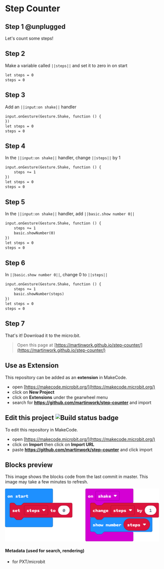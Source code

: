 # Step Counter

## Step 1 @unplugged

Let's count some steps!

## Step 2

Make a variable called `||steps||` and set it to zero in on start 

```blocks
let steps = 0
steps = 0
```

## Step 3

Add an ``||input:on shake||`` handler

```blocks
input.onGesture(Gesture.Shake, function () {
})
let steps = 0
steps = 0
```

## Step 4

In the ``||input:on shake||`` handler, change `||steps||` by 1

```blocks
input.onGesture(Gesture.Shake, function () {
    steps += 1
})
let steps = 0
steps = 0
```

## Step 5

In the ``||input:on shake||`` handler, add ``||basic.show number 0||``

```blocks
input.onGesture(Gesture.Shake, function () {
    steps += 1
    basic.showNumber(0)
})
let steps = 0
steps = 0
```

## Step 6

In ``||basic.show number 0||``, change 0 to `||steps||`

```blocks
input.onGesture(Gesture.Shake, function () {
    steps += 1
    basic.showNumber(steps)
})
let steps = 0
steps = 0
```


## Step 7

That's it! Download it to the micro:bit.


> Open this page at [https://martinwork.github.io/step-counter/](https://martinwork.github.io/step-counter/)

## Use as Extension

This repository can be added as an **extension** in MakeCode.

* open [https://makecode.microbit.org/](https://makecode.microbit.org/)
* click on **New Project**
* click on **Extensions** under the gearwheel menu
* search for **https://github.com/martinwork/step-counter** and import

## Edit this project ![Build status badge](https://github.com/martinwork/step-counter/workflows/MakeCode/badge.svg)

To edit this repository in MakeCode.

* open [https://makecode.microbit.org/](https://makecode.microbit.org/)
* click on **Import** then click on **Import URL**
* paste **https://github.com/martinwork/step-counter** and click import

## Blocks preview

This image shows the blocks code from the last commit in master.
This image may take a few minutes to refresh.

![A rendered view of the blocks](https://github.com/martinwork/step-counter/raw/master/.github/makecode/blocks.png)

#### Metadata (used for search, rendering)

* for PXT/microbit
<script src="https://makecode.com/gh-pages-embed.js"></script><script>makeCodeRender("{{ site.makecode.home_url }}", "{{ site.github.owner_name }}/{{ site.github.repository_name }}");</script>
